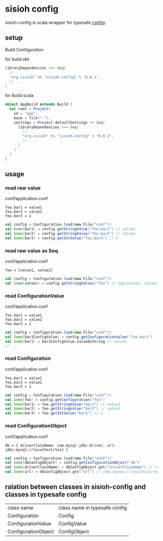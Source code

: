 # sisioh config

sisioh-config is scala wrapper for typesafe [config](https://github.com/typesafehub/config).

## setup

Build Configuration

for build.sbt
```scala
libraryDependencies ++= Seq(
  // ...
  "org.sisioh" %% "sisioh-config" % "0.0.1",
  // ...
)
```

for Build.scala
```scala
object AppBuild extends Build {
  val root = Project(
    id = "app",
    base = file("."),
    settings = Project.defaultSettings ++ Seq(
      libraryDependencies ++= Seq(
        // ...
        "org.sisioh" %% "sisioh-config" % "0.0.1",
        // ...
      )
    )
  )
}
```

## usage

### read raw value

conf/application.conf

``` 
foo.bar1 = value1
foo.bar2 = value2
foo.bar3 = 1
```

```scala
val config = Configuration.load(new File("conf"))
val Some(bar1) = config.getStringValue("foo.bar1") // value1
val Some(bar2) = config.getStringValue("foo.bar2") // value2
val Some(bar3) = config.getIntValue("foo.bar3") // 1
```

### read raw value as Seq

conf/application.conf

``` 
foo = [value1, value2]
```

```scala
val config = Configuration.load(new File("conf"))
val Some(values) = config.getStringValues("foo") // Seq(value1, value2)
```

### read ConfigurationValue

conf/application.conf

``` 
foo.bar1 = value1
foo.bar2 = value2
foo.bar3 = 1
```

```scala
val config = Configuration.load(new File("conf"))
val Some(bar1ConfigValue) = config.getConfigurationValue("foo.bar1")
val Some(bar1) = bar1ConfigValue.valueAsString // value1
// ...
```

### read Configuration

conf/application.conf

```
foo.bar1 = value1
foo.bar2 = value2
foo.bar3 = 1
```

```scala
val config = Configuration.load(new File("conf"))
val Some(foo) = config.getConfiguration("foo")
val Some(bar1) = foo.getStringValue("bar1") // value1
val Some(bar2) = foo.getStringValue("bar2") // value2
val Some(bar3) = foo.getIntValue("bar3") // 1
```

### read ConfigurationObject

conf/application.conf

```
db = { driverClassName: com.mysql.jdbc.Driver, url: jdbc:mysql://localhost/test }
```

```scala
val config = Configuration.load(new File("conf"))
val Some(dbConfigObject) = config.getConfigurationObject("db")
val Some(driverClassName) = dbConfigObject.get("driverClassName") // com.mysql.jdbc.Driver
val Some(url) = dbConfigObject.get("url") // jdbc:mysql://localhost/test
```

## ralation between classes in sisioh-config and classes in typesafe config

<table>
<tr>
  <td>class name</td>
  <td>class name in typesafe config</td>
</tr>
<tr>
  <td>Configuration</td>
  <td>Config</td>
</tr>
<tr>
  <td>ConfigurationValue</td>
  <td>ConfigValue</td>
</tr>
<tr>
  <td>ConfigurationObject</td>
  <td>ConfigObject</td>
</tr>
</table>
